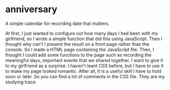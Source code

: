 # anniversary
A simple calendar for recording date that matters.

At first, I just wanted to configure out how many days I had been with my girlfriend, so I wrote a simple function that did this using JavaScript. Then I thought why can't I present the result on a front page rather than the console. So I made a HTML page containing the JavaScript file. Then, I thought I could add some functions to the page such as recording the meaningful days, important events that we shared together. I want to give it to my girlfriend as a surprise.
I haven't leant CSS before, but I have to use it to make my page looked romantic. After all, It is a useful skill I have to hold soon or later. So you can find a lot of comments in the CSS file. They are my studying trace.
